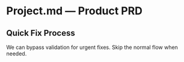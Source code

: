 # Project.md — Product PRD

## Quick Fix Process
We can bypass validation for urgent fixes.
Skip the normal flow when needed.